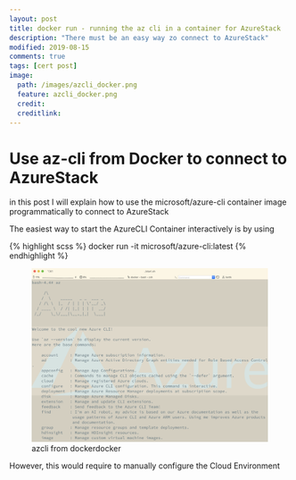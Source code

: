 ```yaml
---
layout: post
title: docker run - running the az cli in a container for AzureStack
description: "There must be an easy way zo connect to AzureStack"
modified: 2019-08-15
comments: true
tags: [cert post]
image:
  path: /images/azcli_docker.png
  feature: azcli_docker.png
  credit: 
  creditlink: 
---
```


# Use az-cli from Docker to connect to AzureStack

in this post I will explain how to use the microsoft/azure-cli container image programmatically to connect to AzureStack

The easiest way to start the AzureCLI Container interactively is by using

{% highlight scss %}
docker run -it microsoft/azure-cli:latest
{% endhighlight %}

<figure class="third">
	<img src="/images/azcli_docker.png" alt="">
	<figcaption>azcli from dockerdocker</figcaption>
</figure>

However, this would require to manually configure the Cloud Environment
